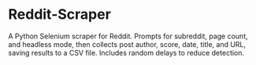 # Reddit-Scraper
A Python Selenium scraper for Reddit. Prompts for subreddit, page count, and headless mode, then collects post author, score, date, title, and URL, saving results to a CSV file. Includes random delays to reduce detection.
